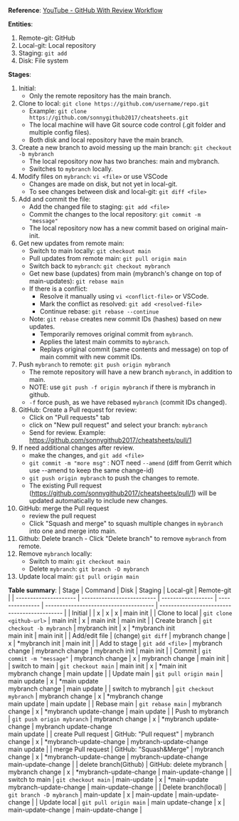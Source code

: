 **Reference**: [YouTube - GitHub With Review Workflow](https://www.youtube.com/watch?v=uj8hjLyEBmU)

**Entities**:
  1. Remote-git: GitHub
  2. Local-git: Local repository
  3. Staging: `git add`
  4. Disk: File system

**Stages**:
  1. Initial:
     - Only the remote repository has the main branch.
  2. Clone to local: `git clone https://github.com/username/repo.git`
     - Example: `git clone https://github.com/sonnygithub2017/cheatsheets.git`
     - The local machine will have Git source code control (.git folder and multiple config files).
     - Both disk and local repository have the main branch.
  3. Create a new branch to avoid messing up the main branch: `git checkout -b mybranch`
     - The local repository now has two branches: main and mybranch.
     - Switches to `mybranch` locally.
  4. Modify files on `mybranch`: `vi <file>` or use VSCode
     - Changes are made on disk, but not yet in local-git.
     - To see changes between disk and local-git: `git diff <file>`
  5. Add and commit the file:
     - Add the changed file to staging: `git add <file>`
     - Commit the changes to the local repository: `git commit -m "message"`
     - The local repository now has a new commit based on original main-init.
  6. Get new updates from remote main:
     - Switch to main locally: `git checkout main`
     - Pull updates from remote main: `git pull origin main`
     - Switch back to `mybranch`: `git checkout mybranch`
     - Get new base (updates) from main (mybranch's change on top of main-updates): `git rebase main`
     - If there is a conflict:
       - Resolve it manually using `vi <conflict-file>` or VSCode.
       - Mark the conflict as resolved: `git add <resolved-file>`
       - Continue rebase: `git rebase --continue`
     - Note: `git rebase` creates new commit IDs (hashes) based on new updates.
       - Temporarily removes original commit from `mybranch`.
       - Applies the latest main commits to `mybranch`.
       - Replays original commit (same contents and message) on top of main commit with new commit IDs.
  7. Push `mybranch` to remote: `git push origin mybranch`
        - The remote repository will have a new branch `mybranch`, in addition to main.
        - NOTE: use `git push -f origin mybranch` if there is mybranch in github.
        - `-f` force push, as we have rebased `mybranch` (commit IDs changed).
  8.  GitHub: Create a Pull request for review:
       - Click on "Pull requests" tab
       - click on "New pull request" and select your branch: `mybranch`
       - Send for review. Example: https://github.com/sonnygithub2017/cheatsheets/pull/1
  9.  If need additional changes after review.
       - make the changes, and `git add <file>`
       - `git commit -m "more msg"` : NOT need `--amend` (diff from Gerrit which use --amend to keep the same change-id)
       - `git push origin mybranch` to push the changes to remote.
       - The existing Pull request (https://github.com/sonnygithub2017/cheatsheets/pull/1) will be updated automatically to include new changes.
  10. GitHub: merge the Pull request
       - review the pull request
       - Click "Squash and merge" to squash multiple changes in `mybranch` into one and merge into main.
  11. Github: Delete branch
     - Click "Delete branch" to remove `mybranch` from remote.
  12. Remove `mybranch` locally:
      - Switch to main: `git checkout main`
      - Delete `mybranch`: `git branch -D mybranch`
  13. Update local main: `git pull origin main`

**Table summary**:
| Stage                 | Command                    | Disk               | Staging         | Local-git                              | Remote-git                                   |
| --------------------- | -------------------------- | ------------------ | --------------- | -------------------------------------- | -------------------------------------------- |
| Initial               |                            | x                  | x               | x                                      | main init                                    |
| Clone to local        | `git clone <github-url>`   | main init          | x               | main init                              | main init                                    |
| Create branch         | `git checkout -b mybranch` | mybranch init      | x               | *mybranch init<br>main init            | main init                                    |
| Add/edit file         | (change) `git diff`        | mybranch change    | x               | *mybranch init                         | main init                                    |
| Add to stage          | `git add <file>`           | mybranch change    | mybranch change | mybranch init                          | main init                                    |
| Commit                | `git commit -m "message"`  | mybranch change    | x               | mybranch change                        | main init                                    |
| switch to main        | `git checkout main`        | main init          | x               | *main init<br>mybranch change          | main update                                  |
| Update main           | `git pull origin main`     | main update        | x               | *main update<br>mybranch change        | main update                                  |
| switch to mybranch    | `git checkout mybranch`    | mybranch change    | x               | *mybranch change<br>main update        | main update                                  |
| Rebase main           | `git rebase main`          | mybranch change    | x               | *mybranch update-change                | main update                                  |
| Push to mybranch      | `git push origin mybranch` | mybranch change    | x               | *mybranch update-change                | mybranch update-change<br>main update        |
| create Pull request   | GitHub: "Pull request"     | mybranch change    | x               | *mybranch-update-change                | mybranch-update-change<br>main update        |
| merge Pull request    | GitHub: "Squash&Merge"     | mybranch change    | x               | *mybranch-update-change                | mybranch-update-change<br>main-update-change |
| delete branch(Github) | GitHub: delete mybranch    | mybranch change    | x               | *mybranch-update-change                | main-update-change                           |
| switch to main        | `git checkout main`        | main-update        | x               | *main-update<br>mybranch-update-change | main-update-change                           |
| Delete branch(local)  | `git branch -D mybranch`   | main-update        | x               | main-update                            | main-update-change                           |
| Update local          | `git pull origin main`     | main update-change | x               | main-update-change                     | main-update-change                           |
